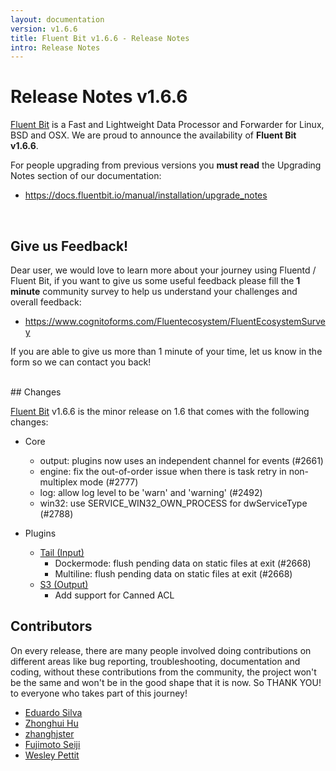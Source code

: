 ```yaml
---
layout: documentation
version: v1.6.6
title: Fluent Bit v1.6.6 - Release Notes
intro: Release Notes
---
```


# Release Notes v1.6.6

[Fluent Bit](http://fluentbit.io) is a Fast and Lightweight Data Processor and Forwarder for Linux, BSD and OSX. We are proud to announce the availability of __Fluent Bit v1.6.6__.

For people upgrading from previous versions you __must read__ the Upgrading Notes section of our documentation:

- <a href="https://docs.fluentbit.io/manual/installation/upgrade_notes">https://docs.fluentbit.io/manual/installation/upgrade_notes</a>

<br>

## Give us Feedback!

Dear user, we would love to learn more about your journey using Fluentd / Fluent Bit, if you want to give us some useful feedback please fill the __1 minute__ community survey to help us understand your challenges and overall feedback:

- <a href="https://www.cognitoforms.com/Fluentecosystem/FluentEcosystemSurvey">https://www.cognitoforms.com/Fluentecosystem/FluentEcosystemSurvey</a>

If you are able to give us more than 1 minute of your time, let us know in the form so we can contact you back!

<br>
## Changes

[Fluent Bit](https://fluentbit.io) v1.6.6 is the minor release on 1.6 that comes with the following changes:

 - Core
   - output: plugins now uses an independent channel for events (#2661)
   - engine: fix the out-of-order issue when there is task retry in non-multiplex mode (#2777)
   - log: allow log level to be 'warn' and 'warning' (#2492)
   - win32: use SERVICE_WIN32_OWN_PROCESS for dwServiceType (#2788)

 - Plugins
   - [Tail (Input)](https://docs.fluentbit.io/manual/pipeline/inputs/tail/)
      - Dockermode: flush pending data on static files at exit (#2668)
      - Multiline: flush pending data on static files at exit (#2668)
   - [S3 (Output)](https://docs.fluentbit.io/manual/pipeline/outputs/s3/)
      - Add support for Canned ACL

## Contributors

On every release, there are many people involved doing contributions on different areas like bug reporting, troubleshooting, documentation and coding, without these contributions from the community, the project won't be the same and won't be in the good shape that it is now. So THANK YOU! to everyone who takes part of this journey!

- [Eduardo Silva](https://github.com/edsiper)
- [Zhonghui Hu](https://github.com/zhonghui12)
- [zhanghjster](https://github.com/zhanghjster)
- [Fujimoto Seiji](https://github.com/fujimotos)
- [Wesley Pettit](https://github.com/PettitWesley)
